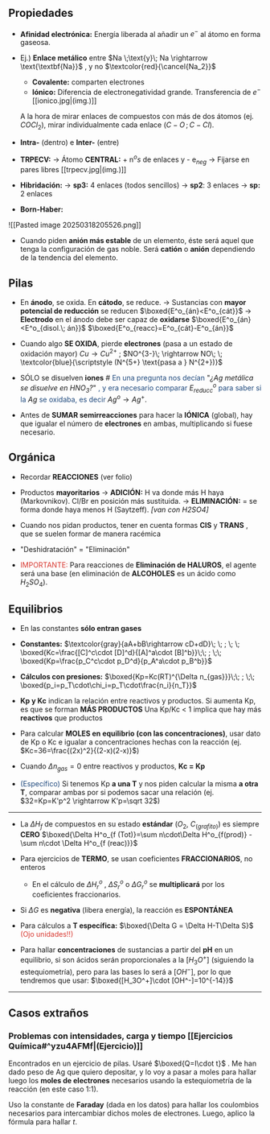 
## Propiedades

- **Afinidad electrónica:** Energía liberada al añadir un $e^-$ al átomo en forma gaseosa.

- Ej.) **Enlace metálico** entre $Na \;\text{y}\; Na \rightarrow \text{\textbf{Na}}$ , y no $\textcolor{red}{\cancel{Na_2}}$
	- **Covalente:** comparten electrones
	- **Iónico:** Diferencia de electronegatividad grande. Transferencia de $e^-$ [[ionico.jpg|(img.)]]
	
	A la hora de mirar enlaces de compuestos con más de dos átomos (ej. $COCl_2$), mirar individualmente cada enlace ($C-O\, ;\, C-Cl$).

- **Intra-** (dentro) e **Inter-** (entre)

- **TRPECV:**
	-> Átomo **CENTRAL:** + n${^os}$ de enlaces y - e$_{neg}$
	-> Fijarse en pares libres [[trpecv.jpg|(img.)]]

- **Hibridación:**
	-> **sp3:** 4 enlaces (todos sencillos)
	-> **sp2**: 3 enlaces
	-> **sp:** 2 enlaces

- **Born-Haber:**

![[Pasted image 20250318205526.png]]

- Cuando piden **anión más estable** de un elemento, éste será aquel que tenga la configuración de gas noble. Será **catión** o **anión** dependiendo de la tendencia del elemento.
## Pilas

- En **ánodo**, se oxida. En **cátodo**, se reduce.
	-> Sustancias con **mayor potencial de reducción** se reducen $\boxed{E^o_{án}<E^o_{cát}}$
	-> **Electrodo** en el ánodo debe ser capaz de **oxidarse** $\boxed{E^o_{án}<E^o_{disol.\; án}}$
	$\boxed{E^o_{reacc}=E^o_{cát}-E^o_{án}}$

- Cuando algo **SE OXIDA**, pierde **electrones** (pasa a un estado de oxidación mayor)
	$Cu\rightarrow Cu^{2+}$ ; $NO^{3-}\; \rightarrow NO\; \; \textcolor{blue}{\scriptstyle (N^{5+} \text{pasa a } N^{2+})}$
	
- SÓLO se disuelven **iones**
	\# <font color="#1f497d">En una pregunta nos decían</font> "*¿$Ag$ metálica se disuelve en $HNO_3$?*" <font color="#1f497d">, y era necesario comparar </font> $E^o_{reducc}$ <font color="#1f497d">para saber si la</font> $Ag$ <font color="#1f497d">se oxidaba, es decir</font> $Ag^o\rightarrow Ag^+$.
	
- Antes de **SUMAR semirreacciones**  para hacer la **IÓNICA** (global), hay que igualar el número de **electrones** en ambas, multiplicando si fuese necesario.

## Orgánica

- Recordar **REACCIONES** (ver folio)
- Productos **mayoritarios**
	-> **ADICIÓN:** H va donde más H haya (Markovnikov). Cl/Br en posición más sustituida.
	-> **ELIMINACIÓN:** = se forma donde haya menos H (Saytzeff). *\[van con H2SO4\]*

- Cuando nos pidan productos, tener en cuenta formas **CIS** y **TRANS** , que se suelen formar de manera racémica

- "Deshidratación" = "Eliminación"

- <font color="#d83931">IMPORTANTE:</font> Para reacciones de **Eliminación de HALUROS**, el agente será una base (en eliminación de **ALCOHOLES** es un ácido como $H_2SO_4$).

## Equilibrios

- En las constantes **sólo entran gases**
- **Constantes:** $\textcolor{gray}{aA+bB\rightarrow cD+dD}\; \; ; \; \; \boxed{Kc=\frac{[C]^c\cdot [D]^d}{[A]^a\cdot [B]^b}}\;\; ; \;\; \boxed{Kp=\frac{p_C^c\cdot p_D^d}{p_A^a\cdot p_B^b}}$
- **Cálculos con presiones:** $\boxed{Kp=Kc(RT)^{\Delta n_{gas}}}\;\; ; \;\; \boxed{p_i=p_T\cdot\chi_i=p_T\cdot\frac{n_i}{n_T}}$ 
- **Kp y Kc** indican la relación entre reactivos y productos. Si aumenta Kp, es que se forman **MÁS PRODUCTOS** 
	Una Kp/Kc < 1 implica que hay más **reactivos** que productos

- Para calcular **MOLES en equilibrio (con las concentraciones)**, usar dato de Kp o Kc e igualar a concentraciones hechas con la reacción (ej. $Kc=36=\frac{(2x)^2}{(2-x)(2-x)}$)

- Cuando $\Delta n_{gas}=0$ entre reactivos y productos, **Kc = Kp**

- <font color="#1f497d">(Específico)</font> Si tenemos Kp **a una T** y nos piden calcular la misma **a otra T**, comparar ambas por si podemos sacar una relación (ej. $32=Kp=K'p^2 \rightarrow K'p=\sqrt 32$)

______

- La $\Delta H_f$ de compuestos en su estado **estándar** ($O_2$, $C_{(grafito)}$) es siempre **CERO**
	$\boxed{\Delta H^o_{f (Tot)}=\sum n\cdot\Delta H^o_{f(prod)} - \sum n\cdot \Delta H^o_{f (reac)}}$

- Para ejercicios de **TERMO**, se usan coeficientes **FRACCIONARIOS**, no enteros
	- En el cálculo de $\Delta H_r^o$ , $\Delta S_r^o$ o $\Delta G_r^o$ se **multiplicará** por los coeficientes fraccionarios. 

- Si $\Delta G$ es **negativa** (libera energía), la reacción es **ESPONTÁNEA**

- Para cálculos a **T específica:** $\boxed{\Delta G = \Delta H-T\Delta S}$   <font color="#d83931">(Ojo unidades!!)</font>

- Para hallar **concentraciones** de sustancias a partir del **pH** en un equilibrio, si son ácidos serán proporcionales a la $[H_3O^+]$ (siguiendo la estequiometría), pero  para las bases lo será a $[OH^-]$, por lo que tendremos que usar: $\boxed{[H_3O^+]\cdot [OH^-]=10^{-14}}$


___________
## Casos extraños

### Problemas con intensidades, carga y tiempo [[Ejercicios Química#^yzu4AFMf|(Ejercicio)]]

Encontrados en un ejercicio de pilas. Usaré $\boxed{Q=I\cdot t}$ . Me han dado peso de Ag que quiero depositar, y lo voy a pasar a moles para hallar luego los **moles de electrones** necesarios usando la estequiometría de la reacción (en este caso 1:1).

Uso la constante de **Faraday** (dada en los datos) para hallar los coulombios necesarios para intercambiar dichos moles de electrones. Luego, aplico la fórmula para hallar *t*.